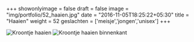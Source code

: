 +++
showonlyimage = false
draft = false
image = "img/portfolio/52_haaien.jpg"
date = "2016-11-05T18:25:22+05:30"
title = "Haaien"
weight = 52
geslachten = ['meisje','jongen','unisex']
+++

<!--more-->
![Kroontje haaien][1]
![Kroontje haaien binnenkant][2]

[1]: /img/portfolio/52_haaien.jpg
[2]: /img/portfolio/alternatieven/52_haaien_binnenkant.jpg